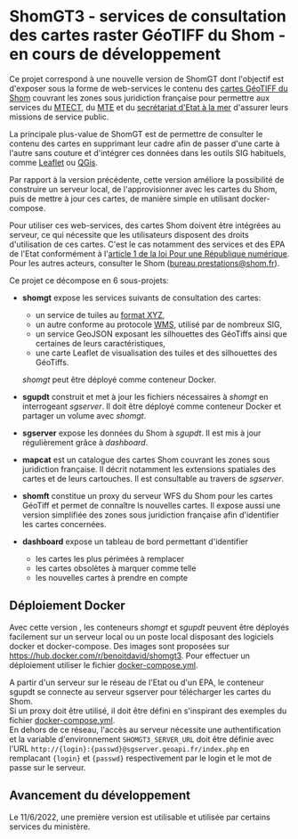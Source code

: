 # ShomGT3 - services de consultation des cartes raster GéoTIFF du Shom - en cours de développement
Ce projet correspond à une nouvelle version de ShomGT dont l'objectif est d'exposer sous la forme de web-services le contenu des
[cartes GéoTIFF du Shom](https://diffusion.shom.fr/loisirs/cartes-marines-geotiff.html)
couvrant les zones sous juridiction française pour permettre aux services du [MTECT](http://www.ecologie.gouv.fr),
du [MTE](http://www.ecologie.gouv.fr/) et du [secrétariat d'Etat à la mer](https://mer.gouv.fr/)
d'assurer leurs missions de service public.

La principale plus-value de ShomGT est de permettre de consulter le contenu des cartes en supprimant leur cadre
afin de passer d'une carte à l'autre sans couture et d'intégrer ces données dans les outils SIG habituels,
comme [Leaflet](https://leafletjs.com/) ou [QGis](https://www.qgis.org/).

Par rapport à la version précédente, cette version améliore la possibilité de construire un serveur local,
de l'approvisionner avec les cartes du Shom, puis de mettre à jour ces cartes, de manière simple en utilisant docker-compose.

Pour utiliser ces web-services, des cartes Shom doivent être intégrées au serveur, ce qui nécessite que les utilisateurs disposent des droits d'utilisation de ces cartes. C'est le cas notamment des services et des EPA de l'Etat conformément à l'[article 1 de la loi Pour une République numérique](https://www.legifrance.gouv.fr/eli/loi/2016/10/7/2016-1321/jo/texte).
Pour les autres acteurs, consulter le Shom (bureau.prestations@shom.fr).

Ce projet ce décompose en 6 sous-projets:

  - **shomgt** expose les services suivants de consultation des cartes:
    - un service de tuiles au [format XYZ](https://en.wikipedia.org/wiki/Tiled_web_map), 
    - un autre conforme au protocole [WMS](https://www.ogc.org/standards/wms), utilisé par de nombreux SIG,
    - un service GeoJSON exposant les silhouettes des GéoTiffs ainsi que certaines de leurs caractéristiques,
    - une carte Leaflet de visualisation des tuiles et des silhouettes des GéoTiffs.
    
    *shomgt* peut être déployé comme conteneur Docker.
    
  - **sgupdt** construit et met à jour les fichiers nécessaires à *shomgt* en interrogeant *sgserver*. 
    Il doit être déployé comme conteneur Docker et partager un volume avec *shomgt*.
    
  - **sgserver** expose les données du Shom à *sgupdt*. Il est mis à jour régulièrement grâce à *dashboard*.
  
  - **mapcat** est un catalogue des cartes Shom couvrant les zones sous juridiction française. Il décrit notamment
    les extensions spatiales des cartes et de leurs cartouches.
    Il est consultable au travers de *sgserver*.
  
  - **shomft** constitue un proxy du serveur WFS du Shom pour les cartes GéoTiff et permet de connaître ls nouvelles cartes.
    Il expose aussi une version simplifiée des zones sous juridiction française afin d'identifier les cartes concernées.
  
  - **dashboard** expose un tableau de bord permettant d'identifier
    - les cartes les plus périmées à remplacer
    - les cartes obsolètes à marquer comme telle
    - les nouvelles cartes à prendre en compte

## Déploiement Docker
Avec cette version , les conteneurs *shomgt* et *sgupdt* peuvent être déployés facilement sur un serveur local
ou un poste local disposant des logiciels docker et docker-compose.
Des images sont proposées sur https://hub.docker.com/r/benoitdavid/shomgt3.
Pour effectuer un déploiement utiliser le fichier [docker-compose.yml](docker-compose.yml).

A partir d'un serveur sur le réseau de l'Etat ou d'un EPA,
le conteneur sgupdt se connecte au serveur sgserver pour télécharger les cartes du Shom.  
Si un proxy doit être utilisé, il doit être défini en s'inspirant des exemples
du fichier [docker-compose.yml](docker-compose.yml).  
En dehors de ce réseau, l'accès au serveur nécessite une authentification et la variable d'environnement
`SHOMGT3_SERVER_URL` doit être définie avec l'URL `http://{login}:{passwd}@sgserver.geoapi.fr/index.php`
en remplacant `{login}` et `{passwd}` respectivement par le login et le mot de passe sur le serveur.

## Avancement du développement
Le 11/6/2022, une première version est utilisable et utilisée par certains services du ministère.

